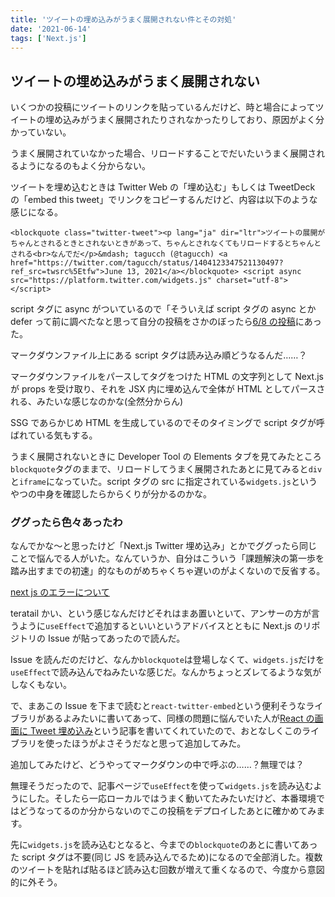 ```yaml
---
title: 'ツイートの埋め込みがうまく展開されない件とその対処'
date: '2021-06-14'
tags: ['Next.js']
---
```


## ツイートの埋め込みがうまく展開されない

いくつかの投稿にツイートのリンクを貼っているんだけど、時と場合によってツイートの埋め込みがうまく展開されたりされなかったりしており、原因がよく分かっていない。

うまく展開されていなかった場合、リロードすることでだいたいうまく展開されるようになるのもよく分からない。

ツイートを埋め込むときは Twitter Web の「埋め込む」もしくは TweetDeck の「embed this tweet」でリンクをコピーするんだけど、内容は以下のような感じになる。

```
<blockquote class="twitter-tweet"><p lang="ja" dir="ltr">ツイートの展開がちゃんとされるときとされないときがあって、ちゃんとされなくてもリロードするとちゃんとされる<br>なんでだ</p>&mdash; tagucch (@tagucch) <a href="https://twitter.com/tagucch/status/1404123347521130497?ref_src=twsrc%5Etfw">June 13, 2021</a></blockquote> <script async src="https://platform.twitter.com/widgets.js" charset="utf-8"></script>
```

script タグに async がついているので「そういえば script タグの async とか defer って前に調べたなと思って自分の投稿をさかのぼったら[6/8 の投稿](https://random.tagucch.dev/posts/2021-06-08)にあった。

マークダウンファイル上にある script タグは読み込み順どうなるんだ……？

マークダウンファイルをパースしてタグをつけた HTML の文字列として Next.js が props を受け取り、それを JSX 内に埋め込んで全体が HTML としてパースされる、みたいな感じなのかな(全然分からん)

SSG であらかじめ HTML を生成しているのでそのタイミングで script タグが呼ばれている気もする。

うまく展開されないときに Developer Tool の Elements タブを見てみたところ`blockquote`タグのままで、リロードしてうまく展開されたあとに見てみると`div`と`iframe`になっていた。script タグの src に指定されている`widgets.js`というやつの中身を確認したらからくりが分かるのかな。

### ググったら色々あったわ

なんでかな〜と思ったけど「Next.js Twitter 埋め込み」とかでググったら同じことで悩んでる人がいた。なんていうか、自分はこういう「課題解決の第一歩を踏み出すまでの初速」的なものがめちゃくちゃ遅いのがよくないので反省する。

[next js のエラーについて](https://teratail.com/questions/320958)

teratail かい、という感じなんだけどそれはまあ置いといて、アンサーの方が言うように`useEffect`で追加するといいというアドバイスとともに Next.js のリポジトリの Issue が貼ってあったので読んだ。

Issue を読んだのだけど、なんか`blockquote`は登場しなくて、`widgets.js`だけを`useEffect`で読み込んでねみたいな感じだ。なんかちょっとズレてるような気がしなくもない。

で、まあこの Issue を下まで読むと`react-twitter-embed`という便利そうなライブラリがあるよみたいに書いてあって、同様の問題に悩んでいた人が[React の画面に Tweet 埋め込み](https://foresuke.com/post/react_tweet/)という記事を書いてくれていたので、おとなしくこのライブラリを使ったほうがよさそうだなと思って追加してみた。

追加してみたけど、どうやってマークダウンの中で呼ぶの……？無理では？

無理そうだったので、記事ページで`useEffect`を使って`widgets.js`を読み込むようにした。そしたら一応ローカルではうまく動いてたみたいだけど、本番環境ではどうなってるのか分からないのでこの投稿をデプロイしたあとに確かめてみます。

先に`widgets.js`を読み込むとなると、今までの`blockquote`のあとに書いてあった script タグは不要(同じ JS を読み込んでるため)になるので全部消した。複数のツイートを貼れば貼るほど読み込む回数が増えて重くなるので、今度から意図的に外そう。
